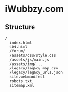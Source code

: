 # iWubbzy.com

## Structure
```
/
  index.html
  404.html
  /forum/
  /assets/css/style.css
  /assets/js/main.js
  /assets/img/...
  /legacy/legacy_map.csv
  /legacy/legacy_urls.json
  site.webmanifest
  robots.txt
  sitemap.xml
```
